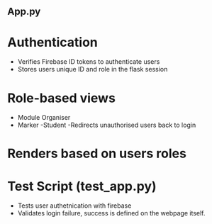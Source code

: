 ## App.py 
# Authentication
- Verifies Firebase ID tokens to authenticate users 
- Stores users unique ID and role in the flask session 

# Role-based views
- Module Organiser 
- Marker
-Student
-Redirects unauthorised users back to login

# Renders based on users roles 

# Test Script (test_app.py)
- Tests user authetnication with firebase 
- Validates login failure, success is defined on the webpage itself. 